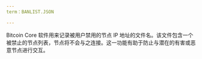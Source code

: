 ```yaml
---
term：BANLIST.JSON

---
```

Bitcoin Core 软件用来记录被用户禁用的节点 IP 地址的文件名。该文件包含一个被禁止的节点列表，节点将不会与之连接。这一功能有助于防止与潜在的有害或恶意节点进行交互。